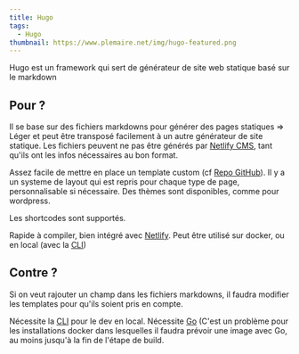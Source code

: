 ```yaml
---
title: Hugo
tags:
  - Hugo
thumbnail: https://www.plemaire.net/img/hugo-featured.png
---
```

Hugo est un framework qui sert de générateur de site web statique basé sur le markdown

## Pour ? 
Il se base sur des fichiers markdowns pour générer des pages statiques => Léger et peut être transposé facilement à un autre générateur de site statique.
Les fichiers peuvent ne pas être générés par [Netlify CMS](/articles/netlify-cms), tant qu'ils ont les infos nécessaires au bon format.

Assez facile de mettre en place un template custom (cf [Repo GitHub](https://github.com/Pierre-Guichard/victor-hugo)). Il y a un systeme de layout qui est repris pour chaque type de page, personnalisable si nécessaire. Des thèmes sont disponibles, comme pour wordpress.

Les shortcodes sont supportés.

Rapide à compiler, bien intégré avec [Netlify](/articles/netlify). Peut être utilisé sur docker, ou en local (avec la [CLI](https://gohugo.io/installation/))
## Contre ?
Si on veut rajouter un champ dans les fichiers markdowns, il faudra modifier les templates pour qu'ils soient pris en compte.

Nécessite la [CLI](https://gohugo.io/installation/) pour le dev en local. Nécessite [Go](https://go.dev/) (C'est un problème pour les installations docker dans lesquelles il faudra prévoir une image avec Go, au moins jusqu'à la fin de l'étape de build.